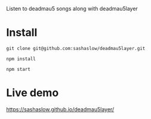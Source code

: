 Listen to deadmau5 songs along with deadmau5layer

# Install

```shell
git clone git@github.com:sashaslow/deadmau5layer.git

npm install

npm start
```


# Live demo 

https://sashaslow.github.io/deadmau5layer/